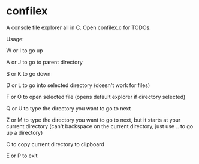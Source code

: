 # confilex
A console file explorer all in C. Open confilex.c for TODOs.

Usage:

W or I to go up

A or J to go to parent directory

S or K to go down

D or L to go into selected directory (doesn't work for files)

F or O to open selected file (opens default explorer if directory selected)

Q or U to type the directory you want to go to next

Z or M to type the directory you want to go to next, but it starts at your current directory (can't backspace on the current directory, just use .. to go up a directory)

C to copy current directory to clipboard

E or P to exit
